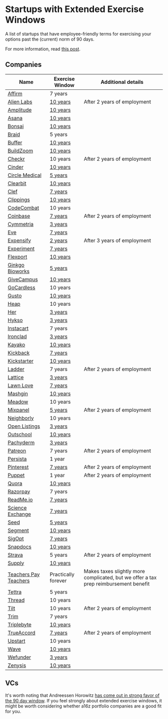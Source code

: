 # Startups with Extended Exercise Windows

A list of startups that have employee-friendly terms for exercising your options past the (current) norm of 90 days.

For more information, read [this post](http://zachholman.com/posts/fuck-your-90-day-exercise-window/).

## Companies

Name | Exercise Window | Additional details
---- | ---- | ----
[Affirm](https://www.affirm.com/) | 7 years
[Alien Labs](https://alien.ai) | [10 years](https://twitter.com/mirceap/status/704442936906412033) | After 2 years of employment
[Amplitude](https://amplitude.com) | [10 years](https://amplitude.com/blog/2015/12/01/employee-equity-is-broken-heres-our-fix/)
[Asana](https://asana.com) | [10 years](https://twitter.com/moskov/status/623281365983842304)
[Bonsai](https://www.hellobonsai.com/) | [10 years](https://triplebyte.com/startup/bonsai)
[Braid](https://braidhq.com) | 5 years
[Buffer](https://buffer.com) | [10 years](https://open.buffer.com/explaining-equity/)
[BuildZoom](https://www.buildzoom.com/) | [10 years](https://triplebyte.com/startup/buildzoom)
[Checkr](https://checkr.com) | 10 years | After 2 years of employment
[Cinder](https://cindercooks.com/) | [10 years](https://triplebyte.com/startup/cinder)
[Circle Medical](https://www.circlemedical.com/) | [5 years](https://triplebyte.com/startup/circle-medical)
[Clearbit](https://clearbit.com) | [10 years](http://blog.clearbit.com/stock)
[Clef](https://getclef.com) | [7 years](https://github.com/clef/handbook/blob/master/Hiring%20Documents/Guide%20to%20Your%20Equity.md#exercising-your-options)
[Clippings](https://clippings.com) | [10 years](https://github.com/clippings/join-us/blob/master/share-options.md#readme)
[CodeCombat](http://codecombat.com) | 10 years
[Coinbase](https://coinbase.com) | [7 years](https://medium.com/@barmstrong/improving-equity-compensation-at-coinbase-8749979409c3#.3qzgb59ec) | After 2 years of employment
[Cymmetria](https://www.cymmetria.com/) | [3 years](https://triplebyte.com/startup/cymmetria)
[Eve](http://witheve.com/) | [7 years](https://triplebyte.com/startup/eve)
[Expensify](https://expensify.com) | [2 years](http://blog.expensify.com/2015/10/05/building-a-pro-employee-company-updating-equity-distribution-at-expensify/) | After 3 years of employment
[Experiment](https://experiment.com/) | [7 years](https://triplebyte.com/startup/experiment)
[Flexport](https://www.flexport.com/) | [10 years](https://www.flexport.com/blog/10-year-option-exercise-window/)
[Ginkgo Bioworks](http://www.ginkgobioworks.com/) | [5 years](https://triplebyte.com/startup/ginkgo-bioworks)
[GiveCampus](https://www.givecampus.com/) | [10 years](https://triplebyte.com/startup/givecampus)
[GoCardless](https://gocardless.com) | 10 years
[Gusto](https://gusto.com/) | [10 years](https://triplebyte.com/startup/gusto)
[Heap](https://heapanalytics.com) | 10 years
[Her](https://weareher.com/) | [3 years](https://triplebyte.com/startup/her)
[Hykso](https://www.hykso.com/) | [3 years](https://triplebyte.com/startup/hykso)
[Instacart](https://www.instacart.com) | 7 years
[Ironclad](https://www.ironcladapp.com/) | [3 years](https://triplebyte.com/startup/ironclad)
[Kayako](https://www.kayako.com) | [10 years](https://twitter.com/jmedwards/status/685778938992410625)
[Kickback](https://kickback.com/) | [7 years](https://triplebyte.com/startup/kickback)
[Kickstarter](https://www.kickstarter.com/) | [10 years](https://medium.com/@BreakoutList/tech-startups-that-give-employees-a-large-window-to-exercise-options-32f6cb3afde4#.ndzkru86k)
[Ladder](https://ladderlife.com/) | 7 years | After 2 years of employment
[Lattice](https://latticehq.com/) | [3 years](https://triplebyte.com/startup/lattice)
[Lawn Love](https://lawnlove.com/) | [7 years](hhttps://triplebyte.com/startup/lawn-love)
[Mashgin](http://mashgin.com/) | [10 years](https://triplebyte.com/startup/mashgin)
[Meadow](https://getmeadow.com) | 10 years
[Mixpanel](https://mixpanel.com) | [5 years](https://blog.mixpanel.com/2017/03/14/employee-equity/) | After 2 years of employment
[Neighborly](https://neighborly.com/) | 10 years
[Open Listings](https://www.openlistings.com/) | [3 years](https://triplebyte.com/startup/open-listings)
[Outschool](https://outschool.com/) | [10 years](https://triplebyte.com/startup/outschool)
[Pachyderm](http://pachyderm.io/) | [3 years](https://triplebyte.com/startup/pachyderm)
[Patreon](https://www.patreon.com/) | 7 years | After 2 years of employment
[Persista](http://persista.com) | 1 year
[Pinterest](https://www.pinterest.com) | [7 years](https://medium.com/@michaeldeangelo/unlocking-the-golden-handcuffs-6ac855a371f9#.v2zmf6j32) | After 2 years of employment
[Puppet](https://puppet.com) | 1 year | After 2 years of employment
[Quora](https://quora.com) | [10 years](https://twitter.com/adamdangelo/status/623734971090518017)
[Razorpay](https://razorpay.com/) | 7 years
[ReadMe.io](http://readme.io/) | [7 years](https://triplebyte.com/startup/readme-io)
[Science Exchange](https://www.scienceexchange.com/) | [7 years](https://triplebyte.com/startup/science-exchange)
[Seed](https://seed.co/) | [5 years](https://triplebyte.com/startup/seed)
[Segment](https://segment.com) | [10 years](https://twitter.com/calvinfo/status/622550129518612481)
[SigOpt](https://sigopt.com/) | [7 years](https://triplebyte.com/startup/sigopt)
[Snapdocs](https://www.snapdocs.com/) | [10 years](https://triplebyte.com/startup/snapdocs)
[Strava](https://www.strava.com/) | 5 years | After 2 years of employment
[Supply](http://www.madebysupply.com/) | [10 years](https://triplebyte.com/startup/supply)
[Teachers Pay Teachers](https://teacherspayteachers.com) | Practically forever | Makes taxes slightly more complicated, but we offer a tax prep reimbursement benefit
[Tettra](http://tettra.co) | 5 years
[Thread](https://www.thread.com/) | 10 years
[Tilt](http://tilt.com) | 10 years | After 2 years of employment
[Trim](http://www.asktrim.com/) | 7 years
[Triplebyte](https://triplebyte.com) | [10 years ](https://data.triplebyte.com/extending-stock-option-exercise-window-guide-43821b47cbbd)
[TrueAccord](https://trueaccord.com) | [7 years](http://blog.trueaccord.com/2016/06/why-we-chose-a-7-year-exercise-window-and-other-startup-thoughts/) | After 2 years of employment
[Upstart](https://www.upstart.com/) | 10 years
[Wave](http://www.wave.com/) | [10 years](https://triplebyte.com/startup/wave)
[Wefunder](https://wefunder.com/) | [3 years](https://triplebyte.com/startup/wefunder)
[Zenysis](http://www.zenysis.com/) | [10 years](https://triplebyte.com/startup/zenysis)

## VCs

It's worth noting that Andreessen Horowitz [has come out in strong favor of the 90 day window](http://a16z.com/2016/06/23/options-timing/). If you feel strongly about extended exercise windows, it might be worth considering whether a16z portfolio companies are a good fit for you.
